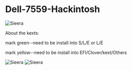 # Dell-7559-Hackintosh
  
  ![Sieera](https://github.com/crackself/Dell-7559-Hackintosh/blob/master/introduce/sierra.png)
  
  About the kexts:
  
  mark green--need to be install into S/L/E or L/E
  
  mark yellow--need to be install into EFI/Clover/kext/Others
  
  ![Sieera](https://github.com/crackself/Dell-7559-Hackintosh/blob/master/introduce/EFI.png)
  ![Sieera](https://github.com/crackself/Dell-7559-Hackintosh/blob/master/introduce/LE.png)
